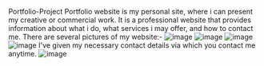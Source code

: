  Portfolio-Project
Portfolio website is my personal site, where i can present my creative or commercial work. It is a professional website that provides information about what i do, what services i may offer, and how to contact me.
There are several pictures of my website:-
![image](https://user-images.githubusercontent.com/121756800/210240871-e5564d67-9fc3-4ad3-846c-0afd11235810.png)
![image](https://user-images.githubusercontent.com/121756800/210240888-421933e4-0d5a-445a-9683-cf1d9602112b.png)
![image](https://user-images.githubusercontent.com/121756800/210240913-3acaef9c-407b-429b-b77f-09a4259db109.png)
![image](https://user-images.githubusercontent.com/121756800/210240948-44113c5b-f1d2-46c5-8278-7e5c3bc22435.png)
I've given my necessary contact details via which you contact me anytime.
![image](https://user-images.githubusercontent.com/121756800/210241072-92180648-c695-430b-a4e0-6b320a4482db.png)

